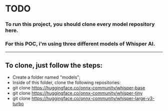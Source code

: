 # TODO
### To run this project, you should clone every model repository here.
### For this POC, i'm using three different models of Whisper AI.

<hr/>

## To clone, just follow the steps:
- Create a folder named "models";
- Inside of this folder, clone the following repositories:
- git clone https://huggingface.co/onnx-community/whisper-base
- git clone https://huggingface.co/onnx-community/whisper-tiny
- git clone https://huggingface.co/onnx-community/whisper-large-v3-turbo
